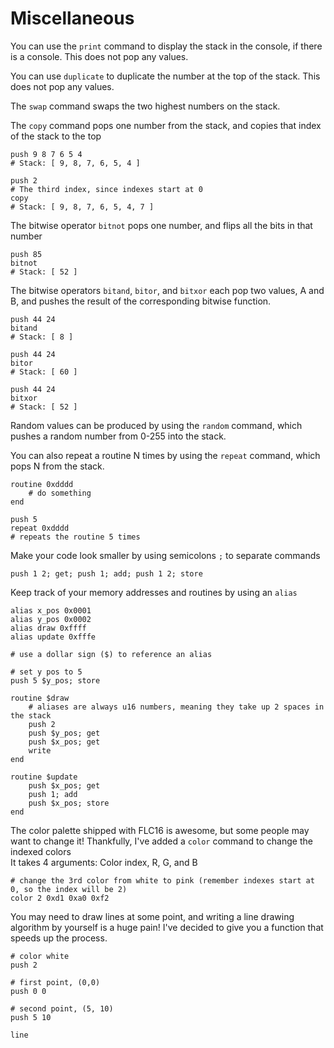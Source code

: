 # Miscellaneous
You can use the `print` command to display the stack in the console, if there is a console. This does not pop any values.

You can use `duplicate` to duplicate the number at the top of the stack. This does not pop any values.

The `swap` command swaps the two highest numbers on the stack.

The `copy` command pops one number from the stack, and copies that index of the stack to the top
```bs
push 9 8 7 6 5 4
# Stack: [ 9, 8, 7, 6, 5, 4 ]

push 2
# The third index, since indexes start at 0
copy
# Stack: [ 9, 8, 7, 6, 5, 4, 7 ]
```

The bitwise operator `bitnot` pops one number, and flips all the bits in that number
```bs
push 85
bitnot
# Stack: [ 52 ]
```

The bitwise operators `bitand`, `bitor`, and `bitxor` each pop two values, A and B, and pushes the result of the corresponding bitwise function.
```bs
push 44 24
bitand
# Stack: [ 8 ]
```
```bs
push 44 24
bitor
# Stack: [ 60 ]
```
```bs
push 44 24
bitxor
# Stack: [ 52 ]
```

Random values can be produced by using the `random` command, which pushes a random number from 0-255 into the stack.

You can also repeat a routine N times by using the `repeat` command, which pops N from the stack.
```bs
routine 0xdddd
    # do something
end

push 5
repeat 0xdddd
# repeats the routine 5 times
```

Make your code look smaller by using semicolons `;` to separate commands
```bs
push 1 2; get; push 1; add; push 1 2; store
```

Keep track of your memory addresses and routines by using an `alias`
```bs
alias x_pos 0x0001
alias y_pos 0x0002
alias draw 0xffff
alias update 0xfffe

# use a dollar sign ($) to reference an alias

# set y pos to 5
push 5 $y_pos; store

routine $draw
    # aliases are always u16 numbers, meaning they take up 2 spaces in the stack
    push 2
    push $y_pos; get
    push $x_pos; get
    write
end

routine $update
    push $x_pos; get
    push 1; add
    push $x_pos; store
end
```

The color palette shipped with FLC16 is awesome, but some people may want to change it! Thankfully, I've added a `color` command to change the indexed colors  
It takes 4 arguments: Color index, R, G, and B
```bs
# change the 3rd color from white to pink (remember indexes start at 0, so the index will be 2)
color 2 0xd1 0xa0 0xf2
```

You may need to draw lines at some point, and writing a line drawing algorithm by yourself is a huge pain! I've decided to give you a function that speeds up the process.
```bs
# color white
push 2

# first point, (0,0)
push 0 0

# second point, (5, 10)
push 5 10

line
```